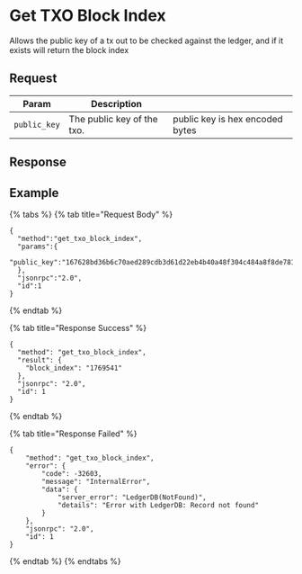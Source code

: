 # Get TXO Block Index

Allows the public key of a tx out to be checked against the ledger, and if it exists will return the block index

## Request

| Param        | Description                |                                 |
| ------------ | -------------------------- | ------------------------------- |
| `public_key` | The public key of the txo. | public key is hex encoded bytes |

## Response

## Example

{% tabs %}
{% tab title="Request Body" %}
```
{
  "method":"get_txo_block_index",
  "params":{
    "public_key":"167628bd36b6c70aed289cdb3d61d22eb4b40a48f304c484a8f8de781ab54565"
  },
  "jsonrpc":"2.0",
  "id":1
}
```
{% endtab %}

{% tab title="Response Success" %}
```
{
  "method": "get_txo_block_index",
  "result": {
    "block_index": "1769541"
  },
  "jsonrpc": "2.0",
  "id": 1
}
```
{% endtab %}

{% tab title="Response Failed" %}
```
{
    "method": "get_txo_block_index",
    "error": {
        "code": -32603,
        "message": "InternalError",
        "data": {
            "server_error": "LedgerDB(NotFound)",
            "details": "Error with LedgerDB: Record not found"
        }
    },
    "jsonrpc": "2.0",
    "id": 1
}
```
{% endtab %}
{% endtabs %}
